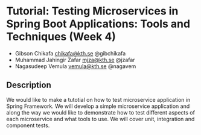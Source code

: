 # Tutorial: Testing Microservices in Spring Boot Applications: Tools and Techniques (Week 4)

 - Gibson Chikafa chikafa@kth.se @gibchikafa
 - Muhammad Jahingir Zafar mjza@kth.se @jzafar
 - Nagasudeep Vemula vemula@kth.se  @nagavem

## Description
We would like to make a tutotial on how to test microservice application in Spring Framework. We will develop a simple microservice application and along the way we would like to demonstrate how to test different aspects of each microservice and what tools to use. We will cover unit, integration and component tests.
